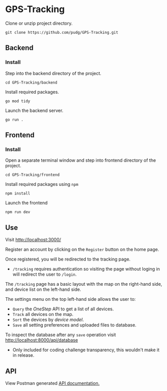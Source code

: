 # GPS-Tracking
Clone or unzip project directory.

    git clone https://github.com/pudg/GPS-Tracking.git

## Backend
### Install
Step into the backend directory of the project.

    cd GPS-Tracking/backend

Install required packages.

    go mod tidy

Launch the backend server.

    go run .

## Frontend
### Install
Open a separate terminal window and step into frontend directory of the project.

    cd GPS-Tracking/frontend

Install required packages using `npm`

    npm install

Launch the frontend 

    npm run dev

## Use
Visit [http://localhost:3000/](http://localhost:3000/)

Register an account by clicking on the `Register` button on the home page.

Once registered, you will be redirected to the tracking page. 
 * `/tracking` requires authentication so visiting the page without loging in will redirect the user to `/login`.

The `/tracking` page has a basic layout with the map on the right-hand side, and device list on the left-hand side.

The settings menu on the top left-hand side allows the user to:
 * `Query` the _OneStep_ API to get a list of all devices.
 * `Track` all devices on the map.
 * `Sort` the devices by _device model_.
 * `Save` all setting preferences and uploaded files to database.

To inspect the database after any `save` operation visit [http://localhost:8000/api/database](http://localhost:8000/api/database)

 * Only included for coding challenge transparency, this wouldn't make it in release.

## API
View Postman generated [API documentation.](https://documenter.getpostman.com/view/29003440/2s9YRGwoae)